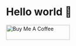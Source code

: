 # Hello world 👋

<a href="https://www.buymeacoffee.com/janziemba" target="_blank"><img src="https://cdn.buymeacoffee.com/buttons/default-yellow.png" alt="Buy Me A Coffee" height="41" width="174"></a>
